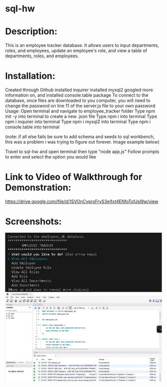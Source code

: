 # sql-hw


# Description:
This is an employee tracker database. It allows users to input departments, roles, and employees, update an employee's role, and view a table of departments, roles, and employees.

# Installation:
Created through Github
installed inquirer 
installed mysql2 
googled more information on, and installed console.table package 
To connect to the database, once files are downloaded to you computer, you will need to change the password on line 11 of the server.js file to your own password
Usage:
Open terminal and navigate to employee_tracker folder
Type npm init -y into terminal to create a new .json file
Type npm i into terminal
Type npm i inquirer into terminal
Type npm i mysql2 into terminal
Type npm i console.table into terminal

(note: if all else fails be sure to add schema and seeds to sql workbench, this was a problem i was trying to figure out forever. Image example below)

Travel to sql-hw and open terminal then type "node app.js"
Follow prompts to enter and select the option you would like

# Link to Video of Walkthrough for Demonstration:

https://drive.google.com/file/d/1SVOnCvprsFryS3ejfxt4ENfoTofJsI9w/view

# Screenshots:
![Alt text](sql-images/node-app.js.jpg)
![Alt text](sql-images/sql-workbench.jpg)